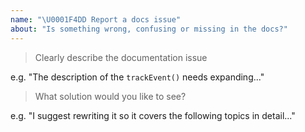 ```yaml
---
name: "\U0001F4DD Report a docs issue"
about: "Is something wrong, confusing or missing in the docs?"
---
```


<!-- Please answer the following. Issues that do not will be closed. -->

> Clearly describe the documentation issue

e.g. "The description of the `trackEvent()` needs expanding..."

> What solution would you like to see?

e.g. "I suggest rewriting it so it covers the following topics in detail..."
